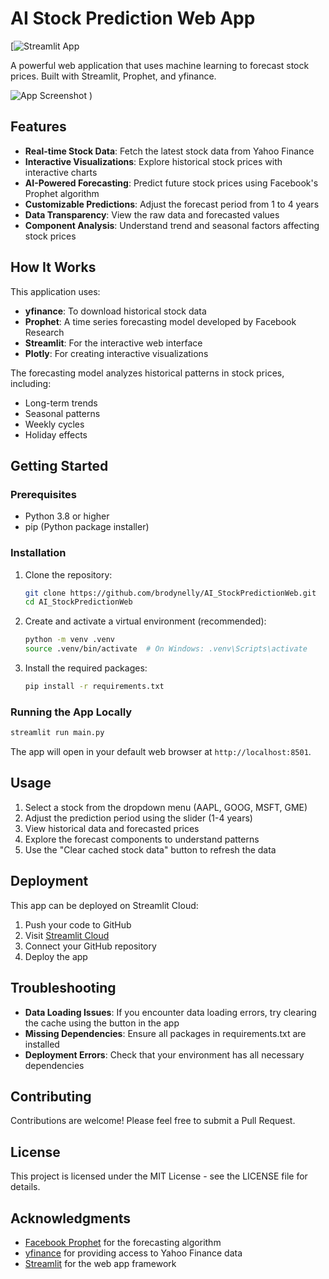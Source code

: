 # AI Stock Prediction Web App

[![Streamlit App]((https://brodynelly-ai-stockpredictionweb-main-fmirxg.streamlit.app/))

A powerful web application that uses machine learning to forecast stock prices. Built with Streamlit, Prophet, and yfinance.

![App Screenshot](https://github.com/user-attachments/assets/811e77e5-5fc6-49c4-a769-971bd5098c17)
)

## Features

- **Real-time Stock Data**: Fetch the latest stock data from Yahoo Finance
- **Interactive Visualizations**: Explore historical stock prices with interactive charts
- **AI-Powered Forecasting**: Predict future stock prices using Facebook's Prophet algorithm
- **Customizable Predictions**: Adjust the forecast period from 1 to 4 years
- **Data Transparency**: View the raw data and forecasted values
- **Component Analysis**: Understand trend and seasonal factors affecting stock prices

## How It Works

This application uses:
- **yfinance**: To download historical stock data
- **Prophet**: A time series forecasting model developed by Facebook Research
- **Streamlit**: For the interactive web interface
- **Plotly**: For creating interactive visualizations

The forecasting model analyzes historical patterns in stock prices, including:
- Long-term trends
- Seasonal patterns
- Weekly cycles
- Holiday effects

## Getting Started

### Prerequisites

- Python 3.8 or higher
- pip (Python package installer)

### Installation

1. Clone the repository:
   ```bash
   git clone https://github.com/brodynelly/AI_StockPredictionWeb.git
   cd AI_StockPredictionWeb
   ```

2. Create and activate a virtual environment (recommended):
   ```bash
   python -m venv .venv
   source .venv/bin/activate  # On Windows: .venv\Scripts\activate
   ```

3. Install the required packages:
   ```bash
   pip install -r requirements.txt
   ```

### Running the App Locally

```bash
streamlit run main.py
```

The app will open in your default web browser at `http://localhost:8501`.

## Usage

1. Select a stock from the dropdown menu (AAPL, GOOG, MSFT, GME)
2. Adjust the prediction period using the slider (1-4 years)
3. View historical data and forecasted prices
4. Explore the forecast components to understand patterns
5. Use the "Clear cached stock data" button to refresh the data

## Deployment

This app can be deployed on Streamlit Cloud:

1. Push your code to GitHub
2. Visit [Streamlit Cloud](https://streamlit.io/cloud)
3. Connect your GitHub repository
4. Deploy the app

## Troubleshooting

- **Data Loading Issues**: If you encounter data loading errors, try clearing the cache using the button in the app
- **Missing Dependencies**: Ensure all packages in requirements.txt are installed
- **Deployment Errors**: Check that your environment has all necessary dependencies

## Contributing

Contributions are welcome! Please feel free to submit a Pull Request.

## License

This project is licensed under the MIT License - see the LICENSE file for details.

## Acknowledgments

- [Facebook Prophet](https://facebook.github.io/prophet/) for the forecasting algorithm
- [yfinance](https://github.com/ranaroussi/yfinance) for providing access to Yahoo Finance data
- [Streamlit](https://streamlit.io/) for the web app framework
